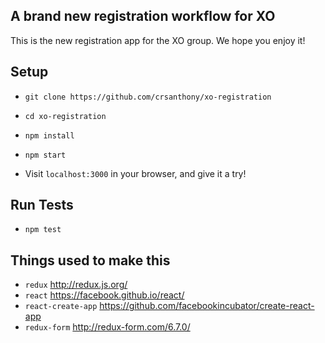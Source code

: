 ## A brand new registration workflow for XO
This is the new registration app for the XO group.  We hope you enjoy it!

## Setup
- `git clone https://github.com/crsanthony/xo-registration`
- `cd xo-registration`
- `npm install`
- `npm start`

- Visit `localhost:3000` in your browser, and give it a try!

## Run Tests
- `npm test`

## Things used to make this
- `redux` http://redux.js.org/
- `react` https://facebook.github.io/react/
- `react-create-app` https://github.com/facebookincubator/create-react-app
- `redux-form` http://redux-form.com/6.7.0/
